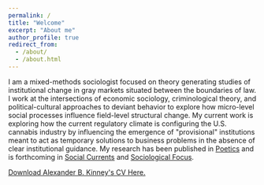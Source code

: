 ```yaml
---
permalink: /
title: "Welcome"
excerpt: "About me"
author_profile: true
redirect_from: 
  - /about/
  - /about.html
---
```


I am a mixed-methods sociologist focused on theory generating studies of institutional change in gray markets situated between the boundaries of law. I work at the intersections of economic sociology, criminological theory, and political-cultural approaches to deviant behavior to explore how micro-level social processes influence field-level structural change. My current work is exploring how the current regulatory climate is configuring the U.S. cannabis industry by influencing the emergence of "provisional" institutions meant to act as temporary solutions to business problems in the absence of clear institutional guidance. My research has been published in [Poetics](https://doi.org/10.1016/j.poetic.2018.05.001) and is forthcoming in [Social Currents](https://journals.sagepub.com/home/scu) and [Sociological Focus](https://www.tandfonline.com/toc/usfo20/current).

[Download Alexander B. Kinney's CV Here.](https://alexanderkinney.com/files/CV2019.pdf)
